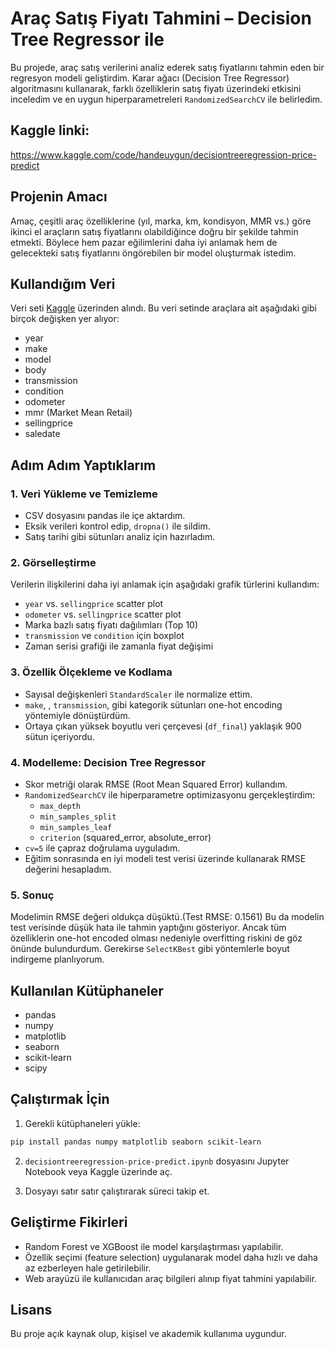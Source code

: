 # Araç Satış Fiyatı Tahmini – Decision Tree Regressor ile

Bu projede, araç satış verilerini analiz ederek satış fiyatlarını tahmin eden bir regresyon modeli geliştirdim. Karar ağacı (Decision Tree Regressor) algoritmasını kullanarak, farklı özelliklerin satış fiyatı üzerindeki etkisini inceledim ve en uygun hiperparametreleri `RandomizedSearchCV` ile belirledim.
## Kaggle linki: 
https://www.kaggle.com/code/handeuygun/decisiontreeregression-price-predict
## Projenin Amacı

Amaç, çeşitli araç özelliklerine (yıl, marka, km, kondisyon, MMR vs.) göre ikinci el araçların satış fiyatlarını olabildiğince doğru bir şekilde tahmin etmekti. Böylece hem pazar eğilimlerini daha iyi anlamak hem de gelecekteki satış fiyatlarını öngörebilen bir model oluşturmak istedim.

## Kullandığım Veri

Veri seti [Kaggle](https://www.kaggle.com/datasets/syedanwarafridi/vehicle-sales-data) üzerinden alındı. Bu veri setinde araçlara ait aşağıdaki gibi birçok değişken yer alıyor:

- year
- make
- model
- body
- transmission
- condition
- odometer
- mmr (Market Mean Retail)
- sellingprice
- saledate

## Adım Adım Yaptıklarım

### 1. Veri Yükleme ve Temizleme
- CSV dosyasını pandas ile içe aktardım.
- Eksik verileri kontrol edip, `dropna()` ile sildim.
- Satış tarihi gibi sütunları analiz için hazırladım.

### 2. Görselleştirme
Verilerin ilişkilerini daha iyi anlamak için aşağıdaki grafik türlerini kullandım:
- `year` vs. `sellingprice` scatter plot
- `odometer` vs. `sellingprice` scatter plot
- Marka bazlı satış fiyatı dağılımları (Top 10)
- `transmission` ve `condition` için boxplot
- Zaman serisi grafiği ile zamanla fiyat değişimi

### 3. Özellik Ölçekleme ve Kodlama
- Sayısal değişkenleri `StandardScaler` ile normalize ettim.
- `make`, , `transmission`, gibi kategorik sütunları one-hot encoding yöntemiyle dönüştürdüm.
- Ortaya çıkan yüksek boyutlu veri çerçevesi (`df_final`) yaklaşık 900 sütun içeriyordu.

### 4. Modelleme: Decision Tree Regressor
- Skor metriği olarak RMSE (Root Mean Squared Error) kullandım.
- `RandomizedSearchCV` ile hiperparametre optimizasyonu gerçekleştirdim:
  - `max_depth`
  - `min_samples_split`
  - `min_samples_leaf`
  - `criterion` (squared_error, absolute_error)
- `cv=5` ile çapraz doğrulama uyguladım.
- Eğitim sonrasında en iyi modeli test verisi üzerinde kullanarak RMSE değerini hesapladım.

### 5. Sonuç
Modelimin RMSE değeri oldukça düşüktü.(Test RMSE: 0.1561) Bu da modelin test verisinde düşük hata ile tahmin yaptığını gösteriyor. Ancak tüm özelliklerin one-hot encoded olması nedeniyle overfitting riskini de göz önünde bulundurdum. Gerekirse `SelectKBest` gibi yöntemlerle boyut indirgeme planlıyorum.

## Kullanılan Kütüphaneler

- pandas
- numpy
- matplotlib
- seaborn
- scikit-learn
- scipy

## Çalıştırmak İçin

1. Gerekli kütüphaneleri yükle:

```bash
pip install pandas numpy matplotlib seaborn scikit-learn
```

2. `decisiontreeregression-price-predict.ipynb` dosyasını Jupyter Notebook veya Kaggle üzerinde aç.

3. Dosyayı satır satır çalıştırarak süreci takip et.

## Geliştirme Fikirleri

- Random Forest ve XGBoost ile model karşılaştırması yapılabilir.
- Özellik seçimi (feature selection) uygulanarak model daha hızlı ve daha az ezberleyen hale getirilebilir.
- Web arayüzü ile kullanıcıdan araç bilgileri alınıp fiyat tahmini yapılabilir.

## Lisans

Bu proje açık kaynak olup, kişisel ve akademik kullanıma uygundur.
